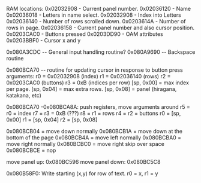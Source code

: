 RAM locations:
0x02032908 - Current panel number.
0x02036120 - Name
0x02036018 - Letters in name select.
0x02032908 - Index into Letters
0x02036140 - Number of rows scrolled down.
0x0203614A - Number of rows in page.
0x02036158 - Current panel number and also cursor position.
0x0203CAC0 - Buttons pressed
0x0203DD90 - OAM attributes
0x0203BBF0 - Cursor x and y

0x080A3CDC -- General input handling routine?
0x080A9690 -- Backspace routine

0x080BCA70 -- routine for updating cursor in response to button press
arguments:
r0 = 0x02032908 (index)
r1 = 0x02036140 (rows)
r2 = 0x0203CAC0 (buttons)
r3 = 0xB (indices per row)
[sp, 0x00] = max index per page.
[sp, 0x04] = max extra rows.
[sp, 0x08] = panel (hiragana, katakana, etc)

0x080BCA70 -0x080BCA8A: push registers, move arguments around
  r5 = r0 = index
  r7 = r3 = 0xB (???)
  r8 = r1 = rows
  r4 = r2 = buttons
  r0 = [sp, 0x00]
  r1 = [sp, 0x04]
  r2 = [sp, 0x08]

0x080BCB04 = move down normally
0x080BCB1A = move down at the bottom of the page
0x080BCB4A = move left normally
0x080BCBA0 = move right normally
0x080BCBC0 = move right skip over space
0x080BCBCE = nop

move panel up: 0x080BC596
move panel down: 0x080BC5C8

0x080B58F0: Write starting (x,y) for row of text. r0 = x, r1 = y

